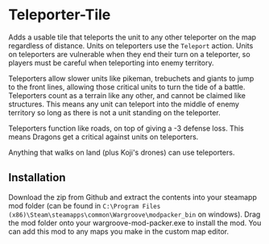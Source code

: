 # Teleporter-Tile
Adds a usable tile that teleports the unit to any other teleporter on the map regardless of distance. Units on teleporters use the `Teleport` action. Units on teleporters are vulnerable when they end their turn on a teleporter, so players must be careful when teleporting into enemy territory.

Teleporters allow slower units like pikeman, trebuchets and giants to jump to the front lines, allowing those critical units to turn the tide of a battle. Teleporters count as a terrain like any other, and cannot be claimed like structures. This means any unit can teleport into the middle of enemy territory so long as there is not a unit standing on the teleporter.

Teleporters function like roads, on top of giving a -3 defense loss. This means Dragons get a critical against units on teleporters.

Anything that walks on land (plus Koji's drones) can use teleporters.

## Installation

Download the zip from Github and extract the contents into your steamapp mod folder (can be found in `C:\Program Files (x86)\Steam\steamapps\common\Wargroove\modpacker_bin` on windows). Drag the mod folder
onto your wargroove-mod-packer.exe to install the mod. You can add this mod to any maps you make
in the custom map editor.